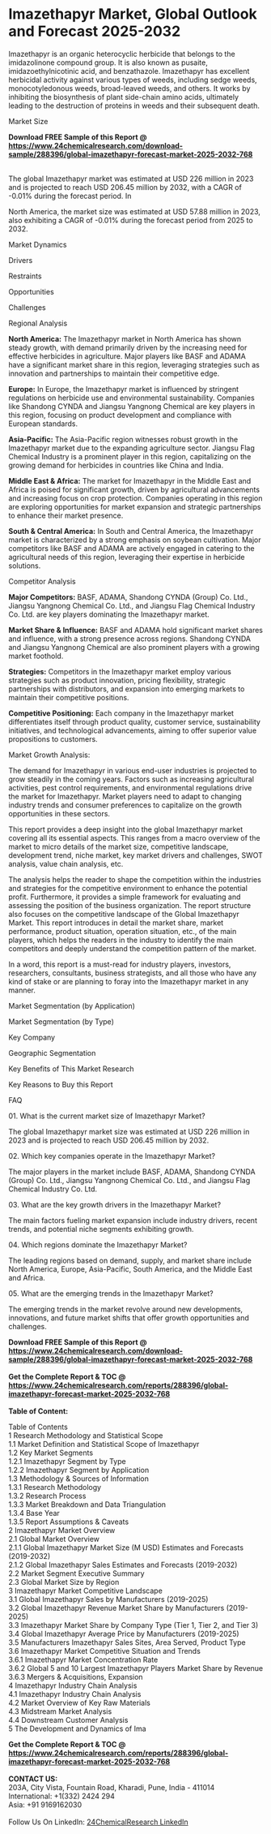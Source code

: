 <h1>Imazethapyr Market, Global Outlook and Forecast 2025-2032</h1><p>Imazethapyr is an organic heterocyclic herbicide that belongs to the imidazolinone compound group. It is also known as pusaite, imidazoethylnicotinic acid, and benzathazole. Imazethapyr has excellent herbicidal activity against various types of weeds, including sedge weeds, monocotyledonous weeds, broad-leaved weeds, and others. It works by inhibiting the biosynthesis of plant side-chain amino acids, ultimately leading to the destruction of proteins in weeds and their subsequent death.</p><p>
Market Size</p><p>
</p><div><b>Download FREE Sample of this Report @ 
            <a href="https://www.24chemicalresearch.com/download-sample/288396/global-imazethapyr-forecast-market-2025-2032-768">
            https://www.24chemicalresearch.com/download-sample/288396/global-imazethapyr-forecast-market-2025-2032-768</a></b></div><br><p>The global Imazethapyr market was estimated at USD 226 million in 2023 and is projected to reach USD 206.45 million by 2032, with a CAGR of -0.01% during the forecast period. In </p><p>
</p><p>North America, the market size was estimated at USD 57.88 million in 2023, also exhibiting a CAGR of -0.01% during the forecast period from 2025 to 2032.</p><p>
Market Dynamics</p><p>
Drivers</p><p>
</p><p>
Restraints</p><p>
</p><p>
Opportunities</p><p>
</p><p>
Challenges</p><p>
</p><p>
Regional Analysis</p><p>
</p><p><strong>North America:</strong> The Imazethapyr market in North America has shown steady growth, with demand primarily driven by the increasing need for effective herbicides in agriculture. Major players like BASF and ADAMA have a significant market share in this region, leveraging strategies such as innovation and partnerships to maintain their competitive edge.</p><p>
</p><p><strong>Europe:</strong> In Europe, the Imazethapyr market is influenced by stringent regulations on herbicide use and environmental sustainability. Companies like Shandong CYNDA and Jiangsu Yangnong Chemical are key players in this region, focusing on product development and compliance with European standards.</p><p>
</p><p><strong>Asia-Pacific:</strong> The Asia-Pacific region witnesses robust growth in the Imazethapyr market due to the expanding agriculture sector. Jiangsu Flag Chemical Industry is a prominent player in this region, capitalizing on the growing demand for herbicides in countries like China and India.</p><p>
</p><p><strong>Middle East &amp; Africa:</strong> The market for Imazethapyr in the Middle East and Africa is poised for significant growth, driven by agricultural advancements and increasing focus on crop protection. Companies operating in this region are exploring opportunities for market expansion and strategic partnerships to enhance their market presence.</p><p>
</p><p><strong>South &amp; Central America:</strong> In South and Central America, the Imazethapyr market is characterized by a strong emphasis on soybean cultivation. Major competitors like BASF and ADAMA are actively engaged in catering to the agricultural needs of this region, leveraging their expertise in herbicide solutions.</p><p>
Competitor Analysis</p><p>
</p><p><strong>Major Competitors:</strong> BASF, ADAMA, Shandong CYNDA (Group) Co. Ltd., Jiangsu Yangnong Chemical Co. Ltd., and Jiangsu Flag Chemical Industry Co. Ltd. are key players dominating the Imazethapyr market.</p><p>
</p><p><strong>Market Share &amp; Influence:</strong> BASF and ADAMA hold significant market shares and influence, with a strong presence across regions. Shandong CYNDA and Jiangsu Yangnong Chemical are also prominent players with a growing market foothold.</p><p>
</p><p><strong>Strategies:</strong> Competitors in the Imazethapyr market employ various strategies such as product innovation, pricing flexibility, strategic partnerships with distributors, and expansion into emerging markets to maintain their competitive positions.</p><p>
</p><p><strong>Competitive Positioning:</strong> Each company in the Imazethapyr market differentiates itself through product quality, customer service, sustainability initiatives, and technological advancements, aiming to offer superior value propositions to customers.</p><p>
Market Growth Analysis:</p><p>
</p><p>The demand for Imazethapyr in various end-user industries is projected to grow steadily in the coming years. Factors such as increasing agricultural activities, pest control requirements, and environmental regulations drive the market for Imazethapyr. Market players need to adapt to changing industry trends and consumer preferences to capitalize on the growth opportunities in these sectors.</p><p>
</p><p>This report provides a deep insight into the global Imazethapyr market covering all its essential aspects. This ranges from a macro overview of the market to micro details of the market size, competitive landscape, development trend, niche market, key market drivers and challenges, SWOT analysis, value chain analysis, etc.</p><p>
</p><p>The analysis helps the reader to shape the competition within the industries and strategies for the competitive environment to enhance the potential profit. Furthermore, it provides a simple framework for evaluating and assessing the position of the business organization. The report structure also focuses on the competitive landscape of the Global Imazethapyr Market. This report introduces in detail the market share, market performance, product situation, operation situation, etc., of the main players, which helps the readers in the industry to identify the main competitors and deeply understand the competition pattern of the market.</p><p>
</p><p>In a word, this report is a must-read for industry players, investors, researchers, consultants, business strategists, and all those who have any kind of stake or are planning to foray into the Imazethapyr market in any manner.</p><p>
Market Segmentation (by Application)</p><p>
</p><p>
Market Segmentation (by Type)</p><p>
</p><p>
Key Company</p><p>
</p><p>
Geographic Segmentation</p><p>
</p><p>
Key Benefits of This Market Research</p><p>
</p><p>
Key Reasons to Buy this Report</p><p>
</p><p>
FAQ </p><p>
01. What is the current market size of Imazethapyr Market?</p><p>
</p><p>The global Imazethapyr market size was estimated at USD 226 million in 2023 and is projected to reach USD 206.45 million by 2032.</p><p>
02. Which key companies operate in the Imazethapyr Market?</p><p>
</p><p>The major players in the market include BASF, ADAMA, Shandong CYNDA (Group) Co. Ltd., Jiangsu Yangnong Chemical Co. Ltd., and Jiangsu Flag Chemical Industry Co. Ltd.</p><p>
03. What are the key growth drivers in the Imazethapyr Market?</p><p>
</p><p>The main factors fueling market expansion include industry drivers, recent trends, and potential niche segments exhibiting growth.</p><p>
04. Which regions dominate the Imazethapyr Market?</p><p>
</p><p>The leading regions based on demand, supply, and market share include North America, Europe, Asia-Pacific, South America, and the Middle East and Africa.</p><p>
05. What are the emerging trends in the Imazethapyr Market?</p><p>
</p><p>The emerging trends in the market revolve around new developments, innovations, and future market shifts that offer growth opportunities and challenges.</p><div><b>Download FREE Sample of this Report @ 
            <a href="https://www.24chemicalresearch.com/download-sample/288396/global-imazethapyr-forecast-market-2025-2032-768">
            https://www.24chemicalresearch.com/download-sample/288396/global-imazethapyr-forecast-market-2025-2032-768</a></b></div><br><div><b>Get the Complete Report & TOC @ 
            <a href="https://www.24chemicalresearch.com/reports/288396/global-imazethapyr-forecast-market-2025-2032-768">
            https://www.24chemicalresearch.com/reports/288396/global-imazethapyr-forecast-market-2025-2032-768</a></b></div><br>
            <b>Table of Content:</b><p>Table of Contents<br />
1 Research Methodology and Statistical Scope<br />
1.1 Market Definition and Statistical Scope of Imazethapyr<br />
1.2 Key Market Segments<br />
1.2.1 Imazethapyr Segment by Type<br />
1.2.2 Imazethapyr Segment by Application<br />
1.3 Methodology & Sources of Information<br />
1.3.1 Research Methodology<br />
1.3.2 Research Process<br />
1.3.3 Market Breakdown and Data Triangulation<br />
1.3.4 Base Year<br />
1.3.5 Report Assumptions & Caveats<br />
2 Imazethapyr Market Overview<br />
2.1 Global Market Overview<br />
2.1.1 Global Imazethapyr Market Size (M USD) Estimates and Forecasts (2019-2032)<br />
2.1.2 Global Imazethapyr Sales Estimates and Forecasts (2019-2032)<br />
2.2 Market Segment Executive Summary<br />
2.3 Global Market Size by Region<br />
3 Imazethapyr Market Competitive Landscape<br />
3.1 Global Imazethapyr Sales by Manufacturers (2019-2025)<br />
3.2 Global Imazethapyr Revenue Market Share by Manufacturers (2019-2025)<br />
3.3 Imazethapyr Market Share by Company Type (Tier 1, Tier 2, and Tier 3)<br />
3.4 Global Imazethapyr Average Price by Manufacturers (2019-2025)<br />
3.5 Manufacturers Imazethapyr Sales Sites, Area Served, Product Type<br />
3.6 Imazethapyr Market Competitive Situation and Trends<br />
3.6.1 Imazethapyr Market Concentration Rate<br />
3.6.2 Global 5 and 10 Largest Imazethapyr Players Market Share by Revenue<br />
3.6.3 Mergers & Acquisitions, Expansion<br />
4 Imazethapyr Industry Chain Analysis<br />
4.1 Imazethapyr Industry Chain Analysis<br />
4.2 Market Overview of Key Raw Materials<br />
4.3 Midstream Market Analysis<br />
4.4 Downstream Customer Analysis<br />
5 The Development and Dynamics of Ima</p><div><b>Get the Complete Report & TOC @ 
            <a href="https://www.24chemicalresearch.com/reports/288396/global-imazethapyr-forecast-market-2025-2032-768">
            https://www.24chemicalresearch.com/reports/288396/global-imazethapyr-forecast-market-2025-2032-768</a></b></div><br><b>CONTACT US:</b><br>
            203A, City Vista, Fountain Road, Kharadi, Pune, India - 411014<br>
            International: +1(332) 2424 294<br>
            Asia: +91 9169162030 <br><br>
            Follow Us On LinkedIn: <a href="https://www.linkedin.com/company/24chemicalresearch/">24ChemicalResearch LinkedIn</a>